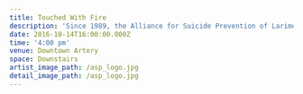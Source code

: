 ```yaml
---
title: Touched With Fire
description: 'Since 1989, the Alliance for Suicide Prevention of Larimer County (ASP) has provided suicide prevention educational programs and grief support services to youth and adults. Our mission is to prevent suicide in Larimer County by raising awareness, educating and training youth and adults about depression and the impact of suicide, and providing support to those who have been affected. In the past year we have reached over 4,900 middle school and high school students with our suicide prevention program, Raising Awareness of Personal Power.  We have also reached 490 adults with our Hope for Today suicide prevention program and over 100 people attended our Grief Support Groups for those who have lost someone to suicide.'
date: 2016-10-14T16:00:00.000Z
time: '4:00 pm'
venue: Downtown Artery
space: Downstairs
artist_image_path: /asp_logo.jpg
detail_image_path: /asp_logo.jpg
---
```

